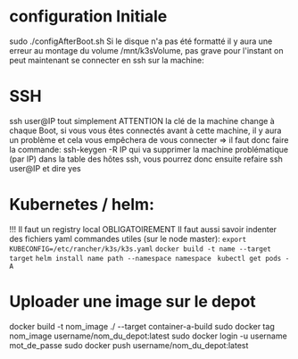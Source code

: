 

# configuration Initiale
sudo ./configAfterBoot.sh
Si le disque n'a pas été formatté il y aura une erreur au montage du volume /mnt/k3sVolume, pas grave pour l'instant
on peut maintenant se connecter en ssh sur la machine:

# SSH
ssh user@IP tout simplement
ATTENTION la clé de la machine change à chaque Boot, si vous vous êtes connectés avant à cette machine, il y aura un problème et cela vous empêchera de vous connecter => il faut donc faire la commande:
ssh-keygen -R IP
qui va supprimer la machine problématique (par IP) dans la table des hôtes ssh, vous pourrez donc ensuite refaire ssh user@IP et dire yes

# Kubernetes / helm:
!!! Il faut un registry local OBLIGATOIREMENT
Il faut aussi savoir indenter des fichiers yaml 
commandes utiles (sur le node master):
`export KUBECONFIG=/etc/rancher/k3s/k3s.yaml`
`docker build -t name --target target`
`helm install name path --namespace namespace `
`kubectl get pods -A`

# Uploader une image sur le depot
docker build -t nom_image ./ --target container-a-build
sudo docker tag nom_image username/nom_du_depot:latest
sudo docker login -u username
mot_de_passe
sudo docker push username/nom_du_depot:latest

